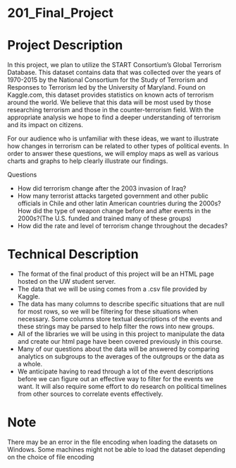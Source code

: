 ﻿# 201_Final_Project

# Project Description

In this project, we plan to utilize the START Consortium’s Global Terrorism Database. This dataset contains data that was collected over the years of 1970-2015 by the National Consortium for the Study of Terrorism and Responses to Terrorism led by the University of Maryland. Found on Kaggle.com, this dataset provides statistics on known acts of terrorism around the world. We believe that this data will be most used by those researching terrorism and those in the counter-terrorism field. With the appropriate analysis we hope to find a deeper understanding of terrorism and its impact on citizens. 

For our audience who is unfamiliar with these ideas, we want to illustrate how changes in terrorism can be related to other types of political events. In order to answer these questions, we will employ maps as well as various charts and graphs to help clearly illustrate our findings. 

Questions
* How did terrorism change after the 2003 invasion of Iraq?
* How many terrorist attacks targeted government and other public officials in Chile and other latin American countries during the 2000s? How did the type of weapon change before and after events in the 2000s?(The U.S. funded and trained many of these groups)
* How did the rate and level of terrorism change throughout the decades?


# Technical Description

* The format of the final product of this project will be an HTML page hosted on the UW student server.
* The data that we will be using comes from a .csv file provided by Kaggle.
* The data has many columns to describe specific situations that are null for most rows, so we will be filtering for these situations when necessary. Some columns store textual descriptions of the events and these strings may be parsed to help filter the rows into new groups.
* All of the libraries we will be using in this project to manipulate the data and create our html page have been covered previously in this course.
* Many of our questions about the data will be answered by comparing analytics on subgroups to the averages of the outgroups or the data as a whole.
* We anticipate having to read through a lot of the event descriptions before we can figure out an effective way to filter for the events we want. It will also require some effort to do research on political timelines from other sources to correlate events effectively.

# Note
There may be an error in the file encoding when loading the datasets on Windows. Some machines might not be able to load the dataset depending on the choice of file encoding
